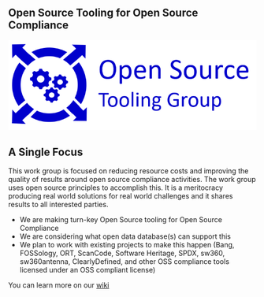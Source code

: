 ## Open Source Tooling for Open Source Compliance

![tooling-group-logo](./docs/img/logo.png)

## A Single Focus
This work group is focused on reducing resource costs and improving the quality of results around open source compliance activities. The work group uses open source principles to accomplish this. It is a meritocracy producing real world solutions for real world challenges and it shares results to all interested parties.

* We are making turn-key Open Source tooling for Open Source Compliance
* We are considering what open data database(s) can support this
* We plan to work with existing projects to make this happen
(Bang, FOSSology, ORT, ScanCode, Software Heritage, SPDX, sw360, sw360antenna, ClearlyDefined, and other OSS compliance tools licensed under an OSS compliant license)


You can learn more on our [wiki]( https://github.com/Open-Source-Compliance/Sharing-creates-value/wiki)
